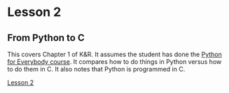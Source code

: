 # Lesson 2

## From Python to C

This covers Chapter 1 of K&R. It assumes the student has done the [Python for Everybody course](https://www.py4e.com/). It compares how to do things in Python versus how to do them in C. It also notes that Python is programmed in C.

[Lesson 2](https://www.cc4e.com/lessons/python)
